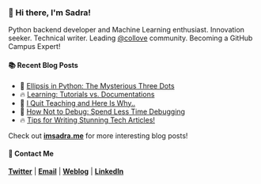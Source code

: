 ### :wave: Hi there, I'm Sadra!
Python backend developer and Machine Learning enthusiast. Innovation seeker. Technical writer. Leading [@collove](https://github.com/collove) community. Becoming a GitHub Campus Expert!

#### :books: Recent Blog Posts
<!-- BLOGPOSTS:START -->
 - 🚀 [Ellipsis in Python: The Mysterious Three Dots](https://imsadra.me/ellipsis-in-python-the-mysterious-three-dots)
 - 🔥 [Learning: Tutorials vs. Documentations](https://imsadra.me/learning-tutorials-vs-documentations)
 - 💯 [I Quit Teaching and Here Is Why..](https://imsadra.me/i-quit-teaching-and-here-is-why)
 - 🚀 [How Not to Debug: Spend  Less Time Debugging](https://imsadra.me/how-not-to-debug-spend-less-time-debugging)
 - 🔥 [Tips for Writing Stunning Tech Articles!](https://imsadra.me/tips-for-writing-stunning-tech-articles)<!-- BLOGPOSTS:END -->

Check out [__imsadra.me__](https://imsadra.me) for more interesting blog posts!

#### :call_me_hand: Contact Me
[__Twitter__](https://twitter.com/lnxpylnxpy) | [__Email__](mailto:lnxpylnxpy@gmail.com) | [__Weblog__](https://imsadra.me) | [__LinkedIn__](https://www.linkedin.com/in/sadra-yahyapour/)
